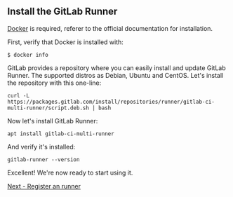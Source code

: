 ## Install the GitLab Runner

[Docker][docker] is required, referer to the official documentation for installation.

First, verify that Docker is installed with:

```
$ docker info
```

GitLab provides a repository where you can easily install and update GitLab Runner. The supported distros as Debian, Ubuntu and CentOS. Let's install the repository with this one-line:

```
curl -L https://packages.gitlab.com/install/repositories/runner/gitlab-ci-multi-runner/script.deb.sh | bash
```

Now let's install GitLab Runner:

```
apt install gitlab-ci-multi-runner
```

And verify it's installed:

```
gitlab-runner --version
```

Excellent! We're now ready to start using it.

[Next - Register an runner](2-register-runner.md)

[docker]: https://www.docker.com
